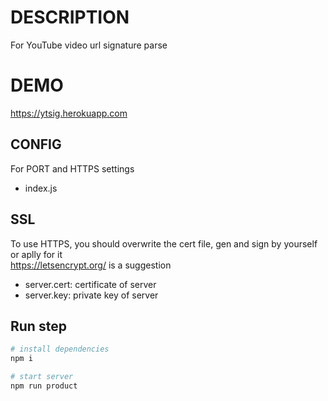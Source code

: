 # DESCRIPTION
For YouTube video url signature parse

# DEMO
https://ytsig.herokuapp.com

## CONFIG
For PORT and HTTPS settings
- index.js

## SSL
To use HTTPS, you should overwrite the cert file, gen and sign by yourself or aplly for it  
https://letsencrypt.org/ is a suggestion
- server.cert: certificate of server
- server.key: private key of server

## Run step
``` bash
# install dependencies
npm i

# start server
npm run product
```

